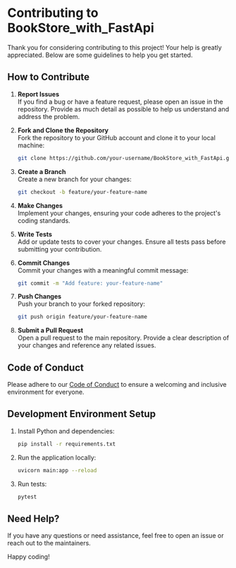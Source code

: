 # Contributing to BookStore_with_FastApi

Thank you for considering contributing to this project! Your help is greatly appreciated. Below are some guidelines to help you get started.

## How to Contribute

1. **Report Issues**  
    If you find a bug or have a feature request, please open an issue in the repository. Provide as much detail as possible to help us understand and address the problem.

2. **Fork and Clone the Repository**  
    Fork the repository to your GitHub account and clone it to your local machine:
    ```bash
    git clone https://github.com/your-username/BookStore_with_FastApi.git
    ```

3. **Create a Branch**  
    Create a new branch for your changes:
    ```bash
    git checkout -b feature/your-feature-name
    ```

4. **Make Changes**  
    Implement your changes, ensuring your code adheres to the project's coding standards.

5. **Write Tests**  
    Add or update tests to cover your changes. Ensure all tests pass before submitting your contribution.

6. **Commit Changes**  
    Commit your changes with a meaningful commit message:
    ```bash
    git commit -m "Add feature: your-feature-name"
    ```

7. **Push Changes**  
    Push your branch to your forked repository:
    ```bash
    git push origin feature/your-feature-name
    ```

8. **Submit a Pull Request**  
    Open a pull request to the main repository. Provide a clear description of your changes and reference any related issues.

## Code of Conduct

Please adhere to our [Code of Conduct](CODE_OF_CONDUCT.md) to ensure a welcoming and inclusive environment for everyone.

## Development Environment Setup

1. Install Python and dependencies:
    ```bash
    pip install -r requirements.txt
    ```

2. Run the application locally:
    ```bash
    uvicorn main:app --reload
    ```

3. Run tests:
    ```bash
    pytest
    ```

## Need Help?

If you have any questions or need assistance, feel free to open an issue or reach out to the maintainers.

Happy coding!
